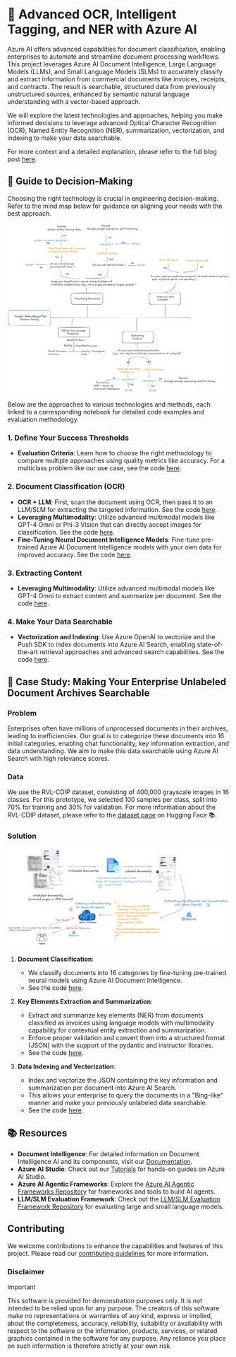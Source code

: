# 🚀 Advanced OCR, Intelligent Tagging, and NER with Azure AI 

Azure AI offers advanced capabilities for document classification, enabling enterprises to automate and streamline document processing workflows. This project leverages Azure AI Document Intelligence, Large Language Models (LLMs), and Small Language Models (SLMs) to accurately classify and extract information from commercial documents like invoices, receipts, and contracts. The result is searchable, structured data from previously unstructured sources, enhanced by semantic natural language understanding with a vector-based approach.

We will explore the latest technologies and approaches, helping you make informed decisions to leverage advanced Optical Character Recognition (OCR), Named Entity Recognition (NER), summarization, vectorization, and indexing to make your data searchable.

For more context and a detailed explanation, please refer to the full blog post [here]().

## 🧭 Guide to Decision-Making 

Choosing the right technology is crucial in engineering decision-making. Refer to the mind map below for guidance on aligning your needs with the best approach.

![Mind Map](utils/images/image.png)

Below are the approaches to various technologies and methods, each linked to a corresponding notebook for detailed code examples and evaluation methodology.

### 1. Define Your Success Thresholds

- **Evaluation Criteria**: Learn how to choose the right methodology to compare multiple approaches using quality metrics like accuracy. For a multiclass problem like our use case, see the code [here](01-build-evaluation-methodology.ipynb).

### 2. Document Classification (OCR)

- **OCR + LLM**: First, scan the document using OCR, then pass it to an LLM/SLM for extracting the targeted information. See the code [here](04-classification-document-ocr-llm.ipynb).
- **Leveraging Multimodality**: Utilize advanced multimodal models like GPT-4 Omni or Phi-3 Vision that can directly accept images for classification. See the code [here](02-classification-document-llm-slm-multimodal.ipynb).
- **Fine-Tuning Neural Document Intelligence Models**: Fine-tune pre-trained Azure AI Document Intelligence models with your own data for improved accuracy. See the code [here](03-classification-custom-document-intelligence.ipynb).

### 3. Extracting Content

- **Leveraging Multimodality**: Utilize advanced multimodal models like GPT-4 Omni to extract content and summarize per document. See the code [here](05-entity-extraction-document-intelligence.ipynb).

### 4. Make Your Data Searchable

- **Vectorization and Indexing**: Use Azure OpenAI to vectorize and the Push SDK to index documents into Azure AI Search, enabling state-of-the-art retrieval approaches and advanced search capabilities. See the code [here](06-make-your-data-searchable.ipynb).

## 📂 Case Study: Making Your Enterprise Unlabeled Document Archives Searchable

### Problem

Enterprises often have millions of unprocessed documents in their archives, leading to inefficiencies. Our goal is to categorize these documents into 16 initial categories, enabling chat functionality, key information extraction, and data understanding. We aim to make this data searchable using Azure AI Search with high relevance scores.

### Data

We use the RVL-CDIP dataset, consisting of 400,000 grayscale images in 16 classes. For this prototype, we selected 100 samples per class, split into 70% for training and 30% for validation. For more information about the RVL-CDIP dataset, please refer to the [dataset page](https://huggingface.co/datasets/aharley/rvl_cdip) on Hugging Face 📚.

### Solution

![Pipeline Diagram](utils/images/image-1.png)

1. **Document Classification**: 
   - We classify documents into 16 categories by fine-tuning pre-trained neural models using Azure AI Document Intelligence.
   - See the code [here](03-classification-custom-document-intelligence.ipynb).

2. **Key Elements Extraction and Summarization**: 
   - Extract and summarize key elements (NER) from documents classified as invoices using language models with multimodality capability for contextual entity extraction and summarization.
   - Enforce proper validation and convert them into a structured format (JSON) with the support of the pydantic and instructor libraries.
   - See the code [here](05-entity-extraction-document-intelligence.ipynb).

3. **Data Indexing and Vectorization**: 
   - Index and vectorize the JSON containing the key information and summarization per document into Azure AI Search.
   - This allows your enterprise to query the documents in a "Bing-like" manner and make your previously unlabeled data searchable.
   - See the code [here](06-make-your-data-searchable.ipynb).

## 📚 Resources

- **Document Intelligence**: For detailed information on Document Intelligence AI and its components, visit our [Documentation](https://learn.microsoft.com/en-us/azure/ai-services/document-intelligence/?view=doc-intel-4.0.0).
- **Azure AI Studio**: Check out our [Tutorials](https://learn.microsoft.com/en-us/azure/ai-studio/what-is-ai-studio) for hands-on guides on Azure AI Studio.
- **Azure AI Agentic Frameworks**: Explore the [Azure AI Agentic Frameworks Repository](https://github.com/pablosalvador10/gbbai-azure-ai-agentic-frameworks) for frameworks and tools to build AI agents.
- **LLM/SLM Evaluation Framework**: Check out the [LLM/SLM Evaluation Framework Repository](https://github.com/pablosalvador10/gbb-ai-llm-slm-evaluation-framework) for evaluating large and small language models.

## Contributing

We welcome contributions to enhance the capabilities and features of this project. Please read our [contributing guidelines](CONTRIBUTING.md) for more information.

### Disclaimer
> [!IMPORTANT]
> This software is provided for demonstration purposes only. It is not intended to be relied upon for any purpose. The creators of this software make no representations or warranties of any kind, express or implied, about the completeness, accuracy, reliability, suitability or availability with respect to the software or the information, products, services, or related graphics contained in the software for any purpose. Any reliance you place on such information is therefore strictly at your own risk.